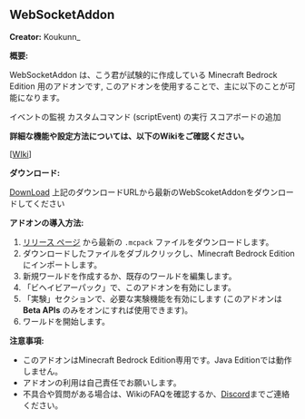 ## WebSocketAddon

**Creator:** Koukunn_

**概要:**

WebSocketAddon は、こう君が試験的に作成している Minecraft Bedrock Edition 用のアドオンです, このアドオンを使用することで、主に以下のことが可能になります。

イベントの監視
カスタムコマンド (scriptEvent) の実行
スコアボードの追加


**詳細な機能や設定方法については、以下のWikiをご確認ください。**

[[WIki](https://github.com/gamelist1990/WebSocketAddon/wiki)]

**ダウンロード:**

[DownLoad](https://github.com/gamelist1990/WebSocketAddon/releases)
上記のダウンロードURLから最新のWebScoketAddonをダウンロードしてください

**アドオンの導入方法:**

1.  [リリース ページ](https://github.com/gamelist1990/WebSocketAddon/releases) から最新の `.mcpack` ファイルをダウンロードします。
2.  ダウンロードしたファイルをダブルクリックし、Minecraft Bedrock Edition にインポートします。
3.  新規ワールドを作成するか、既存のワールドを編集します。
4.  「ビヘイビアーパック」で、このアドオンを有効にします。
5.  「実験」セクションで、必要な実験機能を有効にします (このアドオンは **Beta APIs** のみをオンにすれば使用できます)。
6.  ワールドを開始します。

**注意事項:**

*   このアドオンはMinecraft Bedrock Edition専用です。Java Editionでは動作しません。
*   アドオンの利用は自己責任でお願いします。
*   不具合や質問がある場合は、WikiのFAQを確認するか、[Discord](https://discord.com/invite/GJyqBm7Pyd)までご連絡ください。
